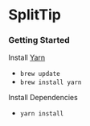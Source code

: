 # SplitTip

### Getting Started

Install [Yarn](https://yarnpkg.com/en/docs/getting-started)
  * `brew update`
  * `brew install yarn`

Install Dependencies
  * `yarn install`
